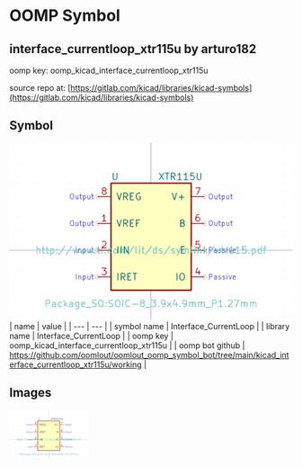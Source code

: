 # OOMP Symbol  
## interface_currentloop_xtr115u  by arturo182  
  
oomp key: oomp_kicad_interface_currentloop_xtr115u  
  
source repo at: [https://gitlab.com/kicad/libraries/kicad-symbols](https://gitlab.com/kicad/libraries/kicad-symbols)  
## Symbol  
  
[![working.png](working_600.png)](working.png)  
| name | value | 
| --- | --- | 
| symbol name | Interface_CurrentLoop | 
| library name | Interface_CurrentLoop | 
| oomp key | oomp_kicad_interface_currentloop_xtr115u | 
| oomp bot github | https://github.com/oomlout/oomlout_oomp_symbol_bot/tree/main/kicad_interface_currentloop_xtr115u/working | 
## Images  
  
[![working.png](working_140.png)](working.png)  
